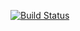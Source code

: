 [![Build Status](https://travis-ci.org/McTournaments/Bukkit.svg?branch=master)](https://travis-ci.org/McTournaments/Bukkit)
